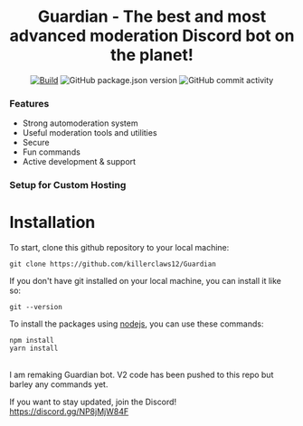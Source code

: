 <h1 align="center">
  Guardian - The best and most advanced moderation Discord bot on the planet!
  <br>
</h1>

<p align="center">
<a href="https://github.com/killerclaws12/Guardian/actions/workflows/build.yml"><img src="https://github.com/killerclaws12/Guardian/actions/workflows/built.yml/badge.svg" alt="Build"></a
<img src="https://img.shields.io/github/license/killerclaws12/Guardian?label=License" alt="GitHub">
<img src="https://img.shields.io/github/package-json/v/killerclaws12/Guardian?label=Version" alt="GitHub package.json version">
<img src="https://img.shields.io/github/commit-activity/w/killerclaws12/Guardian?label=Commit%20Activity" alt="GitHub commit activity">
</p>

### Features

- Strong automoderation system 
- Useful moderation tools and utilities 
- Secure
- Fun commands
- Active development & support
  
 ### Setup for Custom Hosting

# Installation

To start, clone this github repository to your local machine:

```
git clone https://github.com/killerclaws12/Guardian
```

If you don't have git installed on your local machine, you can install it like so:

```
git --version
```
  
To install the packages using [nodejs](https://nodejs.org/en/), you can use these commands:

```sh-session
npm install 
yarn install 
```

<br>
I am remaking Guardian bot. V2 code has been pushed to this repo but barley any commands yet.

If you want to stay updated, join the Discord! https://discord.gg/NP8jMjW84F
